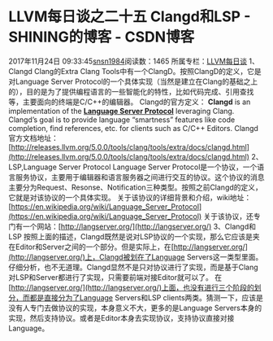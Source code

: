 # LLVM每日谈之二十五  Clangd和LSP - SHINING的博客 - CSDN博客
2017年11月24日 09:33:45[snsn1984](https://me.csdn.net/snsn1984)阅读数：1465
所属专栏：[LLVM每日谈](https://blog.csdn.net/column/details/llvm-study.html)
1、Clangd
Clang的Extra Clang Tools中有一个ClangD。按照ClangD的定义，它是对Language Server Protocol的一个具体实现（当然是建立在Clang的基础之上的），目的是为了提供编程语言的一些智能化的特性，比如代码完成、引用查找等，主要面向的终端是C/C++的编辑器。
Clangd的官方定义：
**Clangd** is an implementation of the [**Language Server Protocol**](https://github.com/Microsoft/language-server-protocol) leveraging Clang. Clangd’s goal is to provide language “smartness” features like code completion, find references, etc. for clients such as C/C++ Editors.
Clangd官方文档地址：[http://releases.llvm.org/5.0.0/tools/clang/tools/extra/docs/clangd.html](http://releases.llvm.org/5.0.0/tools/clang/tools/extra/docs/clangd.html)
2、LSP,Language Server Protocol
Language Server Protocol是一个协议，一个语言服务协议，主要用于编辑器和语言服务器之间进行交互的协议。这个协议的消息主要分为Request、Resonse、Notification三种类型。按照之前Clangd的定义，它就是对该协议的一个具体实现。
关于该协议的详细背景和介绍，wiki地址：[https://en.wikipedia.org/wiki/Language_Server_Protocol](https://en.wikipedia.org/wiki/Language_Server_Protocol)
关于该协议，还专门有一个网站：[http://langserver.org/](http://langserver.org/)
3、Clangd和LSP
按照上面的描述，Clangd既然是说对LSP协议的一个实现，那么它应该是夹在Editor和Server之间的一个部分。但是实际上，在[http://langserver.org/](http://langserver.org/)上，Clangd被划在了Language Servers这一类型里面。仔细分析，也不无道理。Clangd显然不是只对协议进行了实现，而是基于Clang对LSP和Server都进行了实现，只需要前端对接Editor就可以了。
在[http://langserver.org/](http://langserver.org/)上面，也没有进行三个阶段的划分，而都是直接分为了Language Servers和LSP clients两类。猜测一下，应该是没有人专门去做协议的实现，本身意义不大，更多的是Language Servers本身的实现，然后支持协议。或者是Editor本身去实现协议，支持协议直接对接Language。
